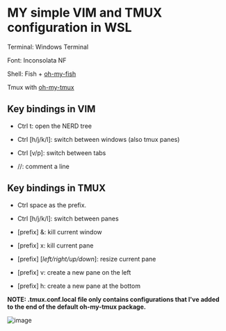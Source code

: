 # MY simple VIM and TMUX configuration in WSL

Terminal: Windows Terminal

Font: Inconsolata NF

Shell: Fish + [oh-my-fish](https://github.com/oh-my-fish/oh-my-fish)

Tmux with [oh-my-tmux](https://github.com/pangliang/oh-my-tmux)

## Key bindings in VIM
- Ctrl t: open the NERD tree

- Ctrl [h/j/k/l]: switch between windows (also tmux panes)

- Ctrl [v/p]: switch between tabs

- //: comment a line



## Key bindings in TMUX
- Ctrl space as the prefix.

- Ctrl [h/j/k/l]: switch between panes

- [prefix] &: kill current window

- [prefix] x: kill current pane

- [prefix] [*left/right/up/down*]: resize current pane

- [prefix] v: create a new pane on the left

- [prefix] h: create a new pane at the bottom

**NOTE: .tmux.conf.local file only contains configurations that I've added to the end of the default oh-my-tmux package.**

![image](https://user-images.githubusercontent.com/61228506/130060007-946d3c3e-1782-4ed3-82bc-c1aff9a68f9d.png)



